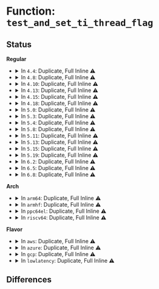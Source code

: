 # Function: <code>test_and_set_ti_thread_flag</code>

## Status
<b>Regular</b>
<ul>
<li>
<details>
<summary>In <code>4.4</code>: Duplicate, Full Inline ⚠️</summary>

**Collision:** Static Duplication

**Inline:** Full

**Transformation:** False

**Instances:**

```
In arch/x86/kernel/process.c (ffffffff81039252)
Location: include/linux/thread_info.h:79
Inline: True
Inline callers:
  - arch/x86/kernel/process.c:disable_TSC
```
```
In kernel/task_work.c (ffffffff8109e836)
Location: include/linux/thread_info.h:79
Inline: True
Inline callers:
  - kernel/task_work.c:task_work_add
```
```
In mm/oom_kill.c (ffffffff81190a36)
Location: include/linux/thread_info.h:79
Inline: True
```
```
In mm/memcontrol.c (ffffffff811fbf35)
Location: include/linux/thread_info.h:79
Inline: True
Inline callers:
  - mm/memcontrol.c:try_charge
```
</details>
</li>
<li>
<details>
<summary>In <code>4.8</code>: Duplicate, Full Inline ⚠️</summary>

**Collision:** Static Duplication

**Inline:** Full

**Transformation:** False

**Instances:**

```
In arch/x86/kernel/process.c (ffffffff8103826e)
Location: include/linux/thread_info.h:80
Inline: True
Inline callers:
  - arch/x86/kernel/process.c:disable_TSC
```
```
In kernel/task_work.c (ffffffff810a1f76)
Location: include/linux/thread_info.h:80
Inline: True
Inline callers:
  - kernel/task_work.c:task_work_add
```
```
In mm/oom_kill.c (ffffffff811a4f26)
Location: include/linux/thread_info.h:80
Inline: True
```
```
In mm/memcontrol.c (ffffffff8122001c)
Location: include/linux/thread_info.h:80
Inline: True
Inline callers:
  - mm/memcontrol.c:try_charge
```
</details>
</li>
<li>
<details>
<summary>In <code>4.10</code>: Duplicate, Full Inline ⚠️</summary>

**Collision:** Static Duplication

**Inline:** Full

**Transformation:** False

**Instances:**

```
In arch/x86/kernel/process.c (ffffffff81037d3e)
Location: include/linux/thread_info.h:51
Inline: True
Inline callers:
  - arch/x86/kernel/process.c:disable_TSC
```
```
In kernel/task_work.c (ffffffff810a7036)
Location: include/linux/thread_info.h:51
Inline: True
Inline callers:
  - kernel/task_work.c:task_work_add
```
```
In mm/oom_kill.c (ffffffff811b4def)
Location: include/linux/thread_info.h:51
Inline: True
Inline callers:
  - mm/oom_kill.c:mark_oom_victim
```
```
In mm/memcontrol.c (ffffffff812326b8)
Location: include/linux/thread_info.h:51
Inline: True
Inline callers:
  - mm/memcontrol.c:try_charge
```
</details>
</li>
<li>
<details>
<summary>In <code>4.13</code>: Duplicate, Full Inline ⚠️</summary>

**Collision:** Static Duplication

**Inline:** Full

**Transformation:** False

**Instances:**

```
In arch/x86/kernel/process.c (ffffffff8103647c)
Location: include/linux/thread_info.h:63
Inline: True
Inline callers:
  - arch/x86/kernel/process.c:do_arch_prctl_common
  - arch/x86/kernel/process.c:disable_TSC
```
```
In kernel/task_work.c (ffffffff810a3f86)
Location: include/linux/thread_info.h:63
Inline: True
Inline callers:
  - kernel/task_work.c:task_work_add
```
```
In mm/oom_kill.c (ffffffff811bc0d9)
Location: include/linux/thread_info.h:63
Inline: True
Inline callers:
  - mm/oom_kill.c:mark_oom_victim
```
```
In mm/memcontrol.c (ffffffff8123d7a3)
Location: include/linux/thread_info.h:63
Inline: True
Inline callers:
  - mm/memcontrol.c:try_charge
```
</details>
</li>
<li>
<details>
<summary>In <code>4.15</code>: Duplicate, Full Inline ⚠️</summary>

**Collision:** Static Duplication

**Inline:** Full

**Transformation:** False

**Instances:**

```
In arch/x86/kernel/process.c (ffffffff8103880c)
Location: include/linux/thread_info.h:67
Inline: True
Inline callers:
  - arch/x86/kernel/process.c:do_arch_prctl_common
  - arch/x86/kernel/process.c:disable_TSC
```
```
In kernel/task_work.c (ffffffff810aa5ac)
Location: include/linux/thread_info.h:67
Inline: True
Inline callers:
  - kernel/task_work.c:task_work_add
```
```
In mm/oom_kill.c (ffffffff811d0d10)
Location: include/linux/thread_info.h:67
Inline: True
Inline callers:
  - mm/oom_kill.c:mark_oom_victim
```
```
In mm/memcontrol.c (ffffffff8125d324)
Location: include/linux/thread_info.h:67
Inline: True
Inline callers:
  - mm/memcontrol.c:try_charge
```
</details>
</li>
<li>
<details>
<summary>In <code>4.18</code>: Duplicate, Full Inline ⚠️</summary>

**Collision:** Static Duplication

**Inline:** Full

**Transformation:** False

**Instances:**

```
In arch/x86/kernel/process.c (ffffffff81039ce4)
Location: include/linux/thread_info.h:72
Inline: True
Inline callers:
  - arch/x86/kernel/process.c:do_arch_prctl_common
  - arch/x86/kernel/process.c:disable_TSC
```
```
In arch/x86/kernel/cpu/bugs.c (ffffffff810436d6)
Location: include/linux/thread_info.h:72
Inline: True
Inline callers:
  - arch/x86/kernel/cpu/bugs.c:ssb_prctl_set
  - arch/x86/kernel/cpu/bugs.c:ssb_prctl_set
```
```
In kernel/task_work.c (ffffffff810b11dc)
Location: include/linux/thread_info.h:72
Inline: True
Inline callers:
  - kernel/task_work.c:task_work_add
```
```
In mm/oom_kill.c (ffffffff811f1fb0)
Location: include/linux/thread_info.h:72
Inline: True
Inline callers:
  - mm/oom_kill.c:mark_oom_victim
```
```
In mm/memcontrol.c (ffffffff81281d57)
Location: include/linux/thread_info.h:72
Inline: True
Inline callers:
  - mm/memcontrol.c:try_charge
```
</details>
</li>
<li>
<details>
<summary>In <code>5.0</code>: Duplicate, Full Inline ⚠️</summary>

**Collision:** Static Duplication

**Inline:** Full

**Transformation:** False

**Instances:**

```
In arch/x86/kernel/process.c (ffffffff8103b234)
Location: include/linux/thread_info.h:72
Inline: True
Inline callers:
  - arch/x86/kernel/process.c:do_arch_prctl_common
  - arch/x86/kernel/process.c:disable_TSC
```
```
In kernel/task_work.c (ffffffff810ba25c)
Location: include/linux/thread_info.h:72
Inline: True
Inline callers:
  - kernel/task_work.c:task_work_add
```
```
In mm/oom_kill.c (ffffffff81203e10)
Location: include/linux/thread_info.h:72
Inline: True
Inline callers:
  - mm/oom_kill.c:mark_oom_victim
```
```
In mm/memcontrol.c (ffffffff81298e17)
Location: include/linux/thread_info.h:72
Inline: True
Inline callers:
  - mm/memcontrol.c:try_charge
```
```
In block/blk-cgroup.c (ffffffff814c347b)
Location: include/linux/thread_info.h:72
Inline: True
Inline callers:
  - block/blk-cgroup.c:blkcg_schedule_throttle
```
</details>
</li>
<li>
<details>
<summary>In <code>5.3</code>: Duplicate, Full Inline ⚠️</summary>

**Collision:** Static Duplication

**Inline:** Full

**Transformation:** False

**Instances:**

```
In arch/x86/kernel/process.c (ffffffff8103d81d)
Location: include/linux/thread_info.h:72
Inline: True
Inline callers:
  - arch/x86/kernel/process.c:do_arch_prctl_common
  - arch/x86/kernel/process.c:disable_TSC
```
```
In kernel/task_work.c (ffffffff810c0166)
Location: include/linux/thread_info.h:72
Inline: True
Inline callers:
  - kernel/task_work.c:task_work_add
```
```
In mm/oom_kill.c (ffffffff8121b253)
Location: include/linux/thread_info.h:72
Inline: True
Inline callers:
  - mm/oom_kill.c:mark_oom_victim
```
```
In mm/memcontrol.c (ffffffff812b41fa)
Location: include/linux/thread_info.h:72
Inline: True
Inline callers:
  - mm/memcontrol.c:try_charge
```
```
In block/blk-cgroup.c (ffffffff814f1b7b)
Location: include/linux/thread_info.h:72
Inline: True
Inline callers:
  - block/blk-cgroup.c:blkcg_schedule_throttle
```
</details>
</li>
<li>
<details>
<summary>In <code>5.4</code>: Duplicate, Full Inline ⚠️</summary>

**Collision:** Static Duplication

**Inline:** Full

**Transformation:** False

**Instances:**

```
In arch/x86/kernel/process.c (ffffffff8103dfdd)
Location: include/linux/thread_info.h:72
Inline: True
Inline callers:
  - arch/x86/kernel/process.c:do_arch_prctl_common
  - arch/x86/kernel/process.c:disable_TSC
```
```
In kernel/task_work.c (ffffffff810c6526)
Location: include/linux/thread_info.h:72
Inline: True
Inline callers:
  - kernel/task_work.c:task_work_add
```
```
In mm/oom_kill.c (ffffffff81228d13)
Location: include/linux/thread_info.h:72
Inline: True
Inline callers:
  - mm/oom_kill.c:mark_oom_victim
```
```
In mm/memcontrol.c (ffffffff812c5b0c)
Location: include/linux/thread_info.h:72
Inline: True
Inline callers:
  - mm/memcontrol.c:try_charge
```
```
In block/blk-cgroup.c (ffffffff8150b15b)
Location: include/linux/thread_info.h:72
Inline: True
Inline callers:
  - block/blk-cgroup.c:blkcg_schedule_throttle
```
</details>
</li>
<li>
<details>
<summary>In <code>5.8</code>: Duplicate, Full Inline ⚠️</summary>

**Collision:** Static Duplication

**Inline:** Full

**Transformation:** False

**Instances:**

```
In arch/x86/kernel/process.c (ffffffff810410ad)
Location: include/linux/thread_info.h:72
Inline: True
Inline callers:
  - arch/x86/kernel/process.c:do_arch_prctl_common
  - arch/x86/kernel/process.c:disable_TSC
```
```
In kernel/task_work.c (ffffffff810ce586)
Location: include/linux/thread_info.h:72
Inline: True
```
```
In mm/oom_kill.c (ffffffff81255b63)
Location: include/linux/thread_info.h:72
Inline: True
Inline callers:
  - mm/oom_kill.c:mark_oom_victim
```
```
In mm/memcontrol.c (ffffffff812fb532)
Location: include/linux/thread_info.h:72
Inline: True
Inline callers:
  - mm/memcontrol.c:try_charge
```
```
In block/blk-cgroup.c (ffffffff8156c0bb)
Location: include/linux/thread_info.h:72
Inline: True
Inline callers:
  - block/blk-cgroup.c:blkcg_schedule_throttle
```
</details>
</li>
<li>
<details>
<summary>In <code>5.11</code>: Duplicate, Full Inline ⚠️</summary>

**Collision:** Static Duplication

**Inline:** Full

**Transformation:** False

**Instances:**

```
In arch/x86/kernel/process.c (ffffffff8104100d)
Location: include/linux/thread_info.h:105
Inline: True
Inline callers:
  - arch/x86/kernel/process.c:do_arch_prctl_common
  - arch/x86/kernel/process.c:disable_TSC
```
```
In kernel/task_work.c (ffffffff810c907f)
Location: include/linux/thread_info.h:105
Inline: True
```
```
In mm/oom_kill.c (ffffffff812607f1)
Location: include/linux/thread_info.h:105
Inline: True
Inline callers:
  - mm/oom_kill.c:mark_oom_victim
```
```
In mm/memcontrol.c (ffffffff8130738f)
Location: include/linux/thread_info.h:105
Inline: True
Inline callers:
  - mm/memcontrol.c:try_charge
```
```
In block/blk-cgroup.c (ffffffff81586deb)
Location: include/linux/thread_info.h:105
Inline: True
Inline callers:
  - block/blk-cgroup.c:blkcg_schedule_throttle
```
</details>
</li>
<li>
<details>
<summary>In <code>5.13</code>: Duplicate, Full Inline ⚠️</summary>

**Collision:** Static Duplication

**Inline:** Full

**Transformation:** False

**Instances:**

```
In arch/x86/kernel/process.c (ffffffff810429fd)
Location: include/linux/thread_info.h:105
Inline: True
Inline callers:
  - arch/x86/kernel/process.c:do_arch_prctl_common
  - arch/x86/kernel/process.c:disable_TSC
```
```
In kernel/task_work.c (ffffffff810caa7b)
Location: include/linux/thread_info.h:105
Inline: True
```
```
In kernel/livepatch/transition.c (ffffffff81137e7d)
Location: include/linux/thread_info.h:105
Inline: True
Inline callers:
  - kernel/livepatch/transition.c:klp_try_complete_transition
```
```
In mm/oom_kill.c (ffffffff81264f91)
Location: include/linux/thread_info.h:105
Inline: True
Inline callers:
  - mm/oom_kill.c:mark_oom_victim
```
```
In mm/memcontrol.c (ffffffff8130db05)
Location: include/linux/thread_info.h:105
Inline: True
Inline callers:
  - mm/memcontrol.c:try_charge
```
```
In fs/io-wq.c (ffffffff813a1fc8)
Location: include/linux/thread_info.h:105
Inline: True
Inline callers:
  - fs/io-wq.c:io_wq_worker_cancel
  - fs/io-wq.c:io_wq_worker_wake
```
```
In block/blk-cgroup.c (ffffffff8158dc2a)
Location: include/linux/thread_info.h:105
Inline: True
Inline callers:
  - block/blk-cgroup.c:blkcg_schedule_throttle
```
</details>
</li>
<li>
<details>
<summary>In <code>5.15</code>: Duplicate, Full Inline ⚠️</summary>

**Collision:** Static Duplication

**Inline:** Full

**Transformation:** False

**Instances:**

```
In arch/x86/kernel/process.c (ffffffff81048d6d)
Location: include/linux/thread_info.h:106
Inline: True
Inline callers:
  - arch/x86/kernel/process.c:do_arch_prctl_common
  - arch/x86/kernel/process.c:disable_TSC
```
```
In kernel/task_work.c (ffffffff810ddbfb)
Location: include/linux/thread_info.h:106
Inline: True
```
```
In kernel/livepatch/transition.c (ffffffff8115abd0)
Location: include/linux/thread_info.h:106
Inline: True
Inline callers:
  - kernel/livepatch/transition.c:klp_try_complete_transition
```
```
In mm/oom_kill.c (ffffffff812a17c4)
Location: include/linux/thread_info.h:106
Inline: True
Inline callers:
  - mm/oom_kill.c:mark_oom_victim
```
```
In mm/memcontrol.c (ffffffff813589fb)
Location: include/linux/thread_info.h:106
Inline: True
Inline callers:
  - mm/memcontrol.c:try_charge_memcg
```
```
In fs/io-wq.c (ffffffff813f1373)
Location: include/linux/thread_info.h:106
Inline: True
Inline callers:
  - fs/io-wq.c:io_wq_worker_cancel
  - fs/io-wq.c:io_wq_worker_wake
```
```
In block/blk-cgroup.c (ffffffff815f369a)
Location: include/linux/thread_info.h:106
Inline: True
Inline callers:
  - block/blk-cgroup.c:blkcg_schedule_throttle
```
</details>
</li>
<li>
<details>
<summary>In <code>5.19</code>: Duplicate, Full Inline ⚠️</summary>

**Collision:** Static Duplication

**Inline:** Full

**Transformation:** False

**Instances:**

```
In arch/x86/kernel/process.c (ffffffff810520ea)
Location: include/linux/thread_info.h:106
Inline: True
Inline callers:
  - arch/x86/kernel/process.c:do_arch_prctl_common
  - arch/x86/kernel/process.c:disable_TSC
```
```
In kernel/task_work.c (ffffffff810f773c)
Location: include/linux/thread_info.h:106
Inline: True
```
```
In kernel/livepatch/transition.c (ffffffff81184497)
Location: include/linux/thread_info.h:106
Inline: True
Inline callers:
  - kernel/livepatch/transition.c:klp_try_complete_transition
```
```
In mm/oom_kill.c (ffffffff812f94c4)
Location: include/linux/thread_info.h:106
Inline: True
Inline callers:
  - mm/oom_kill.c:mark_oom_victim
```
```
In mm/memcontrol.c (ffffffff813d2890)
Location: include/linux/thread_info.h:106
Inline: True
Inline callers:
  - mm/memcontrol.c:try_charge_memcg
```
```
In block/blk-cgroup.c (ffffffff816a4caa)
Location: include/linux/thread_info.h:106
Inline: True
Inline callers:
  - block/blk-cgroup.c:blkcg_schedule_throttle
```
```
In io_uring/io-wq.c (ffffffff816da1a4)
Location: include/linux/thread_info.h:106
Inline: True
Inline callers:
  - io_uring/io-wq.c:io_wq_worker_cancel
  - io_uring/io-wq.c:io_wq_worker_wake
```
</details>
</li>
<li>
<details>
<summary>In <code>6.2</code>: Duplicate, Full Inline ⚠️</summary>

**Collision:** Static Duplication

**Inline:** Full

**Transformation:** False

**Instances:**

```
In arch/x86/kernel/process.c (ffffffff8105f92a)
Location: include/linux/thread_info.h:106
Inline: True
Inline callers:
  - arch/x86/kernel/process.c:do_arch_prctl_common
  - arch/x86/kernel/process.c:disable_TSC
```
```
In kernel/task_work.c (ffffffff81119ed9)
Location: include/linux/thread_info.h:106
Inline: True
Inline callers:
  - kernel/task_work.c:task_work_add
  - kernel/task_work.c:task_work_add
  - kernel/task_work.c:task_work_add
```
```
In kernel/livepatch/transition.c (ffffffff811bf741)
Location: include/linux/thread_info.h:106
Inline: True
Inline callers:
  - kernel/livepatch/transition.c:klp_try_complete_transition
```
```
In mm/oom_kill.c (ffffffff81363244)
Location: include/linux/thread_info.h:106
Inline: True
Inline callers:
  - mm/oom_kill.c:mark_oom_victim
```
```
In mm/memcontrol.c (ffffffff8145801c)
Location: include/linux/thread_info.h:106
Inline: True
Inline callers:
  - mm/memcontrol.c:try_charge_memcg
```
```
In block/blk-cgroup.c (ffffffff81763a50)
Location: include/linux/thread_info.h:106
Inline: True
Inline callers:
  - block/blk-cgroup.c:blkcg_schedule_throttle
```
```
In io_uring/io-wq.c (ffffffff817a6234)
Location: include/linux/thread_info.h:106
Inline: True
Inline callers:
  - io_uring/io-wq.c:io_wq_worker_cancel
  - io_uring/io-wq.c:io_wq_worker_wake
```
</details>
</li>
<li>
<details>
<summary>In <code>6.5</code>: Duplicate, Full Inline ⚠️</summary>

**Collision:** Static Duplication

**Inline:** Full

**Transformation:** False

**Instances:**

```
In arch/x86/kernel/process.c (ffffffff8106107a)
Location: include/linux/thread_info.h:106
Inline: True
Inline callers:
  - arch/x86/kernel/process.c:do_arch_prctl_common
  - arch/x86/kernel/process.c:disable_TSC
```
```
In kernel/task_work.c (ffffffff81127149)
Location: include/linux/thread_info.h:106
Inline: True
Inline callers:
  - kernel/task_work.c:task_work_add
  - kernel/task_work.c:task_work_add
  - kernel/task_work.c:task_work_add
```
```
In kernel/livepatch/transition.c (ffffffff811d2221)
Location: include/linux/thread_info.h:106
Inline: True
Inline callers:
  - kernel/livepatch/transition.c:klp_try_complete_transition
```
```
In mm/oom_kill.c (ffffffff81395674)
Location: include/linux/thread_info.h:106
Inline: True
Inline callers:
  - mm/oom_kill.c:mark_oom_victim
```
```
In mm/memcontrol.c (ffffffff8148dd63)
Location: include/linux/thread_info.h:106
Inline: True
Inline callers:
  - mm/memcontrol.c:try_charge_memcg
```
```
In block/blk-cgroup.c (ffffffff817a2afd)
Location: include/linux/thread_info.h:106
Inline: True
Inline callers:
  - block/blk-cgroup.c:blkcg_schedule_throttle
```
```
In io_uring/io-wq.c (ffffffff817e7194)
Location: include/linux/thread_info.h:106
Inline: True
Inline callers:
  - io_uring/io-wq.c:io_wq_worker_cancel
  - io_uring/io-wq.c:io_wq_worker_wake
```
</details>
</li>
<li>
<details>
<summary>In <code>6.8</code>: Duplicate, Full Inline ⚠️</summary>

**Collision:** Static Duplication

**Inline:** Full

**Transformation:** False

**Instances:**

```
In arch/x86/kernel/process.c (ffffffff8106814a)
Location: include/linux/thread_info.h:106
Inline: True
Inline callers:
  - arch/x86/kernel/process.c:do_arch_prctl_common
  - arch/x86/kernel/process.c:disable_TSC
```
```
In kernel/task_work.c (ffffffff81131729)
Location: include/linux/thread_info.h:106
Inline: True
Inline callers:
  - kernel/task_work.c:task_work_add
  - kernel/task_work.c:task_work_add
  - kernel/task_work.c:task_work_add
```
```
In kernel/livepatch/transition.c (ffffffff811e6ea1)
Location: include/linux/thread_info.h:106
Inline: True
Inline callers:
  - kernel/livepatch/transition.c:klp_try_complete_transition
```
```
In mm/oom_kill.c (ffffffff813bf434)
Location: include/linux/thread_info.h:106
Inline: True
Inline callers:
  - mm/oom_kill.c:mark_oom_victim
```
```
In mm/memcontrol.c (ffffffff814bd6d6)
Location: include/linux/thread_info.h:106
Inline: True
Inline callers:
  - mm/memcontrol.c:try_charge_memcg
```
```
In block/blk-cgroup.c (ffffffff817e663d)
Location: include/linux/thread_info.h:106
Inline: True
Inline callers:
  - block/blk-cgroup.c:blkcg_schedule_throttle
```
```
In io_uring/io-wq.c (ffffffff8182cf54)
Location: include/linux/thread_info.h:106
Inline: True
Inline callers:
  - io_uring/io-wq.c:io_wq_worker_cancel
  - io_uring/io-wq.c:io_wq_worker_wake
```
</details>
</li>
</ul>
<b>Arch</b>
<ul>
<li>
<details>
<summary>In <code>arm64</code>: Duplicate, Full Inline ⚠️</summary>

**Collision:** Static Duplication

**Inline:** Full

**Transformation:** False

**Instances:**

```
In arch/arm64/kernel/debug-monitors.c (ffff800010085f40)
Location: include/linux/thread_info.h:72
Inline: True
```
```
In arch/arm64/kernel/fpsimd.c (ffff8000100884d8)
Location: include/linux/thread_info.h:72
Inline: True
Inline callers:
  - arch/arm64/kernel/fpsimd.c:do_sve_acc
```
```
In kernel/task_work.c (ffff800010124fbc)
Location: include/linux/thread_info.h:72
Inline: True
Inline callers:
  - kernel/task_work.c:task_work_add
```
```
In mm/oom_kill.c (ffff8000102b7150)
Location: include/linux/thread_info.h:72
Inline: True
Inline callers:
  - mm/oom_kill.c:mark_oom_victim
```
```
In mm/memcontrol.c (ffff8000103688ac)
Location: include/linux/thread_info.h:72
Inline: True
Inline callers:
  - mm/memcontrol.c:try_charge
```
```
In block/blk-cgroup.c (ffff80001060eaf4)
Location: include/linux/thread_info.h:72
Inline: True
Inline callers:
  - block/blk-cgroup.c:blkcg_schedule_throttle
```
</details>
</li>
<li>
<details>
<summary>In <code>armhf</code>: Duplicate, Full Inline ⚠️</summary>

**Collision:** Static Duplication

**Inline:** Full

**Transformation:** False

**Instances:**

```
In kernel/task_work.c (c0377f08)
Location: include/linux/thread_info.h:72
Inline: True
Inline callers:
  - kernel/task_work.c:task_work_add
```
```
In mm/oom_kill.c (c04e37b0)
Location: include/linux/thread_info.h:72
Inline: True
Inline callers:
  - mm/oom_kill.c:mark_oom_victim
```
```
In mm/memcontrol.c (c0559fc8)
Location: include/linux/thread_info.h:72
Inline: True
Inline callers:
  - mm/memcontrol.c:try_charge
```
```
In block/blk-cgroup.c (c07b9384)
Location: include/linux/thread_info.h:72
Inline: True
Inline callers:
  - block/blk-cgroup.c:blkcg_schedule_throttle
```
</details>
</li>
<li>
<details>
<summary>In <code>ppc64el</code>: Duplicate, Full Inline ⚠️</summary>

**Collision:** Static Duplication

**Inline:** Full

**Transformation:** False

**Instances:**

```
In kernel/task_work.c (c00000000016ec20)
Location: include/linux/thread_info.h:72
Inline: True
Inline callers:
  - kernel/task_work.c:task_work_add
```
```
In mm/oom_kill.c (c00000000036e170)
Location: include/linux/thread_info.h:72
Inline: True
Inline callers:
  - mm/oom_kill.c:mark_oom_victim
```
```
In mm/memcontrol.c (c000000000456854)
Location: include/linux/thread_info.h:72
Inline: True
Inline callers:
  - mm/memcontrol.c:try_charge
```
```
In block/blk-cgroup.c (c0000000007ac124)
Location: include/linux/thread_info.h:72
Inline: True
Inline callers:
  - block/blk-cgroup.c:blkcg_schedule_throttle
```
</details>
</li>
<li>
<details>
<summary>In <code>riscv64</code>: Duplicate, Full Inline ⚠️</summary>

**Collision:** Static Duplication

**Inline:** Full

**Transformation:** False

**Instances:**

```
In kernel/task_work.c (ffffffe0000dcee4)
Location: include/linux/thread_info.h:72
Inline: True
```
```
In mm/oom_kill.c (ffffffe0001daf40)
Location: include/linux/thread_info.h:72
Inline: True
```
```
In mm/memcontrol.c (ffffffe0002466e4)
Location: include/linux/thread_info.h:72
Inline: True
Inline callers:
  - mm/memcontrol.c:try_charge
```
```
In block/blk-cgroup.c (ffffffe000446ed2)
Location: include/linux/thread_info.h:72
Inline: True
Inline callers:
  - block/blk-cgroup.c:blkcg_schedule_throttle
```
</details>
</li>
</ul>
<b>Flavor</b>
<ul>
<li>
<details>
<summary>In <code>aws</code>: Duplicate, Full Inline ⚠️</summary>

**Collision:** Static Duplication

**Inline:** Full

**Transformation:** False

**Instances:**

```
In arch/x86/kernel/process.c (ffffffff8103e15d)
Location: include/linux/thread_info.h:72
Inline: True
Inline callers:
  - arch/x86/kernel/process.c:do_arch_prctl_common
  - arch/x86/kernel/process.c:disable_TSC
```
```
In kernel/task_work.c (ffffffff810c08a6)
Location: include/linux/thread_info.h:72
Inline: True
Inline callers:
  - kernel/task_work.c:task_work_add
```
```
In mm/oom_kill.c (ffffffff81221363)
Location: include/linux/thread_info.h:72
Inline: True
Inline callers:
  - mm/oom_kill.c:mark_oom_victim
```
```
In mm/memcontrol.c (ffffffff812be0ec)
Location: include/linux/thread_info.h:72
Inline: True
Inline callers:
  - mm/memcontrol.c:try_charge
```
```
In block/blk-cgroup.c (ffffffff8150373b)
Location: include/linux/thread_info.h:72
Inline: True
Inline callers:
  - block/blk-cgroup.c:blkcg_schedule_throttle
```
</details>
</li>
<li>
<details>
<summary>In <code>azure</code>: Duplicate, Full Inline ⚠️</summary>

**Collision:** Static Duplication

**Inline:** Full

**Transformation:** False

**Instances:**

```
In arch/x86/kernel/process.c (ffffffff8102d971)
Location: include/linux/thread_info.h:72
Inline: True
Inline callers:
  - arch/x86/kernel/process.c:do_arch_prctl_common
  - arch/x86/kernel/process.c:disable_TSC
```
```
In kernel/task_work.c (ffffffff810af0a6)
Location: include/linux/thread_info.h:72
Inline: True
Inline callers:
  - kernel/task_work.c:task_work_add
```
```
In mm/oom_kill.c (ffffffff81214513)
Location: include/linux/thread_info.h:72
Inline: True
Inline callers:
  - mm/oom_kill.c:mark_oom_victim
```
```
In mm/memcontrol.c (ffffffff812af209)
Location: include/linux/thread_info.h:72
Inline: True
Inline callers:
  - mm/memcontrol.c:try_charge
```
```
In block/blk-cgroup.c (ffffffff814f3bfb)
Location: include/linux/thread_info.h:72
Inline: True
Inline callers:
  - block/blk-cgroup.c:blkcg_schedule_throttle
```
</details>
</li>
<li>
<details>
<summary>In <code>gcp</code>: Duplicate, Full Inline ⚠️</summary>

**Collision:** Static Duplication

**Inline:** Full

**Transformation:** False

**Instances:**

```
In arch/x86/kernel/process.c (ffffffff8103df9d)
Location: include/linux/thread_info.h:72
Inline: True
Inline callers:
  - arch/x86/kernel/process.c:do_arch_prctl_common
  - arch/x86/kernel/process.c:disable_TSC
```
```
In kernel/task_work.c (ffffffff810bfdf6)
Location: include/linux/thread_info.h:72
Inline: True
Inline callers:
  - kernel/task_work.c:task_work_add
```
```
In mm/oom_kill.c (ffffffff8121f103)
Location: include/linux/thread_info.h:72
Inline: True
Inline callers:
  - mm/oom_kill.c:mark_oom_victim
```
```
In mm/memcontrol.c (ffffffff812bbefc)
Location: include/linux/thread_info.h:72
Inline: True
Inline callers:
  - mm/memcontrol.c:try_charge
```
```
In block/blk-cgroup.c (ffffffff814ff7cb)
Location: include/linux/thread_info.h:72
Inline: True
Inline callers:
  - block/blk-cgroup.c:blkcg_schedule_throttle
```
</details>
</li>
<li>
<details>
<summary>In <code>lowlatency</code>: Duplicate, Full Inline ⚠️</summary>

**Collision:** Static Duplication

**Inline:** Full

**Transformation:** False

**Instances:**

```
In arch/x86/kernel/process.c (ffffffff8103f0e0)
Location: include/linux/thread_info.h:72
Inline: True
Inline callers:
  - arch/x86/kernel/process.c:do_arch_prctl_common
  - arch/x86/kernel/process.c:disable_TSC
```
```
In kernel/task_work.c (ffffffff810c82d6)
Location: include/linux/thread_info.h:72
Inline: True
Inline callers:
  - kernel/task_work.c:task_work_add
```
```
In mm/oom_kill.c (ffffffff8122e153)
Location: include/linux/thread_info.h:72
Inline: True
Inline callers:
  - mm/oom_kill.c:mark_oom_victim
```
```
In mm/memcontrol.c (ffffffff812cc6c9)
Location: include/linux/thread_info.h:72
Inline: True
Inline callers:
  - mm/memcontrol.c:try_charge
```
```
In block/blk-cgroup.c (ffffffff8151899b)
Location: include/linux/thread_info.h:72
Inline: True
Inline callers:
  - block/blk-cgroup.c:blkcg_schedule_throttle
```
</details>
</li>
</ul>

## Differences
